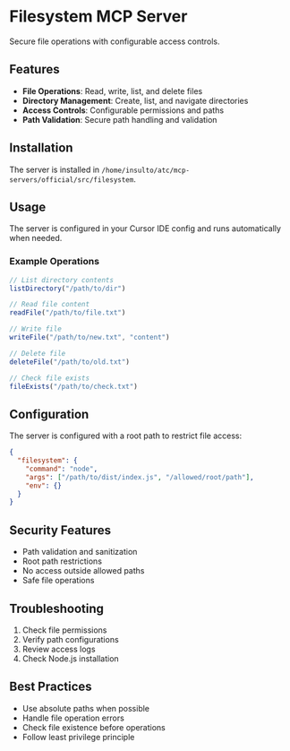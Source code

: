 # Filesystem MCP Server

Secure file operations with configurable access controls.

## Features

- **File Operations**: Read, write, list, and delete files
- **Directory Management**: Create, list, and navigate directories
- **Access Controls**: Configurable permissions and paths
- **Path Validation**: Secure path handling and validation

## Installation

The server is installed in `/home/insulto/atc/mcp-servers/official/src/filesystem`.

## Usage

The server is configured in your Cursor IDE config and runs automatically when needed.

### Example Operations

```typescript
// List directory contents
listDirectory("/path/to/dir")

// Read file content
readFile("/path/to/file.txt")

// Write file
writeFile("/path/to/new.txt", "content")

// Delete file
deleteFile("/path/to/old.txt")

// Check file exists
fileExists("/path/to/check.txt")
```

## Configuration

The server is configured with a root path to restrict file access:
```json
{
  "filesystem": {
    "command": "node",
    "args": ["/path/to/dist/index.js", "/allowed/root/path"],
    "env": {}
  }
}
```

## Security Features

- Path validation and sanitization
- Root path restrictions
- No access outside allowed paths
- Safe file operations

## Troubleshooting

1. Check file permissions
2. Verify path configurations
3. Review access logs
4. Check Node.js installation

## Best Practices

- Use absolute paths when possible
- Handle file operation errors
- Check file existence before operations
- Follow least privilege principle
